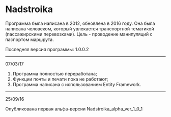 # Nadstroika


Программа была написана в 2012, обновлена в 2016 году. Она была написана человеком, который увлекается транспортной тематикой (пассажирскими перевозками). Цель - проводение манипуляций с паспортом маршрута.

Последняя версия программы: 1.0.0.2

-------------------------------------

07/03/17

1. Программа полностью переработана;
2. Функции почты и печати пока не работают;
3. Программа написана с использованием Entity Framework.

-----------------------------------

25/09/16

Опубликована первая альфа-версии Nadstroika_alpha_ver_1_0_1

